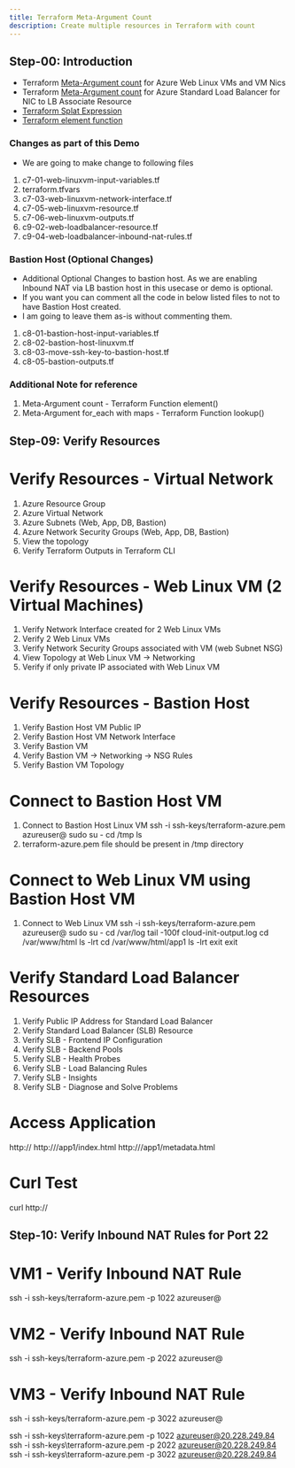```yaml
---
title: Terraform Meta-Argument Count 
description: Create multiple resources in Terraform with count
---
```


## Step-00: Introduction
- Terraform [Meta-Argument count](https://www.terraform.io/docs/language/meta-arguments/count.html) for Azure Web Linux VMs and VM Nics
- Terraform [Meta-Argument count](https://www.terraform.io/docs/language/meta-arguments/count.html) for Azure Standard Load Balancer for NIC to LB Associate Resource
- [Terraform Splat Expression](https://www.terraform.io/docs/language/expressions/splat.html)
- [Terraform element function](https://www.terraform.io/docs/language/functions/element.html)
### Changes as part of this Demo
- We are going to make change to following files
1. c7-01-web-linuxvm-input-variables.tf
2. terraform.tfvars
3. c7-03-web-linuxvm-network-interface.tf
4. c7-05-web-linuxvm-resource.tf
5. c7-06-web-linuxvm-outputs.tf
6. c9-02-web-loadbalancer-resource.tf
7. c9-04-web-loadbalancer-inbound-nat-rules.tf

### Bastion Host (Optional Changes)
- Additional Optional Changes to bastion host. As we are enabling Inbound NAT via LB bastion host in this usecase or demo is optional. 
- If you want you can comment all the code in below listed files to not to have Bastion Host created. 
- I am going to leave them as-is without commenting them. 
1. c8-01-bastion-host-input-variables.tf
2. c8-02-bastion-host-linuxvm.tf
3. c8-03-move-ssh-key-to-bastion-host.tf
4. c8-05-bastion-outputs.tf

### Additional Note for reference
1. Meta-Argument count - Terraform Function element()
2. Meta-Argument for_each with maps - Terraform Function lookup()

## Step-09: Verify Resources

# Verify Resources - Virtual Network
1. Azure Resource Group
2. Azure Virtual Network
3. Azure Subnets (Web, App, DB, Bastion)
4. Azure Network Security Groups (Web, App, DB, Bastion)
5. View the topology
6. Verify Terraform Outputs in Terraform CLI

# Verify Resources - Web Linux VM (2 Virtual Machines)
1. Verify Network Interface created for 2 Web Linux VMs
2. Verify 2 Web Linux VMs
3. Verify Network Security Groups associated with VM (web Subnet NSG)
4. View Topology at Web Linux VM -> Networking
5. Verify if only private IP associated with Web Linux VM

# Verify Resources - Bastion Host
1. Verify Bastion Host VM Public IP
2. Verify Bastion Host VM Network Interface
3. Verify Bastion VM
4. Verify Bastion VM -> Networking -> NSG Rules
5. Verify Bastion VM Topology

# Connect to Bastion Host VM
1. Connect to Bastion Host Linux VM
ssh -i ssh-keys/terraform-azure.pem azureuser@<Bastion-Host-LinuxVM-PublicIP>
sudo su - 
cd /tmp
ls 
2. terraform-azure.pem file should be present in /tmp directory

# Connect to Web Linux VM using Bastion Host VM
1. Connect to Web Linux VM
ssh -i ssh-keys/terraform-azure.pem azureuser@<Web-LinuxVM-PrivateIP>
sudo su - 
cd /var/log
tail -100f cloud-init-output.log
cd /var/www/html
ls -lrt
cd /var/www/html/app1
ls -lrt
exit
exit

# Verify Standard Load Balancer Resources
1. Verify Public IP Address for Standard Load Balancer
2. Verify Standard Load Balancer (SLB) Resource
3. Verify SLB - Frontend IP Configuration
4. Verify SLB - Backend Pools
5. Verify SLB - Health Probes
6. Verify SLB - Load Balancing Rules
7. Verify SLB - Insights
8. Verify SLB - Diagnose and Solve Problems

# Access Application
http://<LB-Public-IP>
http://<LB-Public-IP>/app1/index.html
http://<LB-Public-IP>/app1/metadata.html

# Curl Test
curl http://<LB-Public-IP>

## Step-10: Verify Inbound NAT Rules for Port 22

# VM1 - Verify Inbound NAT Rule
ssh -i ssh-keys/terraform-azure.pem -p 1022 azureuser@<LB-Public-IP>

# VM2 - Verify Inbound NAT Rule
ssh -i ssh-keys/terraform-azure.pem -p 2022 azureuser@<LB-Public-IP>

# VM3 - Verify Inbound NAT Rule
ssh -i ssh-keys/terraform-azure.pem -p 3022 azureuser@<LB-Public-IP>

ssh -i ssh-keys\terraform-azure.pem -p 1022 azureuser@20.228.249.84
ssh -i ssh-keys\terraform-azure.pem -p 2022 azureuser@20.228.249.84
ssh -i ssh-keys\terraform-azure.pem -p 3022 azureuser@20.228.249.84